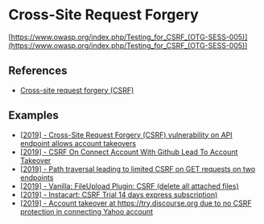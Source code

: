# Cross-Site Request Forgery
[https://www.owasp.org/index.php/Testing_for_CSRF_(OTG-SESS-005)](https://www.owasp.org/index.php/Testing_for_CSRF_(OTG-SESS-005))

## References
* [Cross-site request forgery (CSRF)](https://portswigger.net/web-security/csrf)

## Examples
* [[2019] - Cross-Site Request Forgery (CSRF) vulnerability on API endpoint allows account takeovers](https://hackerone.com/reports/419891)
* [[2019] - CSRF On Connect Account With Github Lead To Account Takeover](https://hackerone.com/reports/542047)
* [[2019] - Path traversal leading to limited CSRF on GET requests on two endpoints](https://hackerone.com/reports/301862)
* [[2019] - Vanilla: FileUpload Plugin: CSRF (delete all attached files)](https://hackerone.com/reports/367966)
* [[2019] - Instacart: CSRF Trial 14 days express subscription)](https://hackerone.com/reports/334139)
* [[2019] - Account takeover at https://try.discourse.org due to no CSRF protection in connecting Yahoo account](https://hackerone.com/reports/423022)